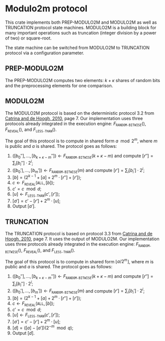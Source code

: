 # Modulo2m protocol

This crate implements both PREP-MODULO2M and MODULO2M as well as TRUNCATION protocol state machines.
MODULO2M is a building block for many important operations such as truncation (integer division by a power of two) or square-root.

The state machine can be switched from MODULO2M to TRUNCATION protocol via a configuration parameter.

## PREP-MODULO2M

The PREP-MODULO2M computes two elements: $k+\kappa$ shares of random bits and the preprocessing elements for one comparison.

## MODULO2M

The MODULO2M protocol is based on the deterministic protocol 3.2 from [Catrina and de Hoogh, 2010](https://citeseerx.ist.psu.edu/viewdoc/download?rep=rep1&type=pdf&doi=10.1.1.220.9499>), page 7. Our implementation uses three protocols already integrated in the execution engine: $F_{\texttt{RANDOM-BITWISE}}()$, $F_{\texttt{REVEAL}}()$, and $F_{\texttt{LESS-THAN}}()$.

The goal of this protocol is to compute in shared form $a \mod 2^m$, where $m$ is public and $a$ is shared. The protocol goes as follows:

1.  $([b_{0}''], \ldots, [b_{k+\kappa -m}''] )\leftarrow F_{\texttt{RANDOM-BITWISE}}(k+\kappa -m)$ and compute $[r''] = \sum_{i} [b_{i}''] \cdot 2^i$;
2.  $( [b_{0}'], \ldots, [b_{m}'] )\leftarrow F_{\texttt{RANDOM-BITWISE}}(m)$ and compute $[r'] = \sum_{i} [b_{i}'] \cdot 2^i$;
3.  $[b] = (2^{k-1} + [a] +  2^m \cdot [r''] + [r'])$;
4.  $c\leftarrow  F_{\texttt{REVEAL}}(\texttt{ALL}, [b])$;
5.  $c' = c \mod d$;
7.  $[u] \leftarrow F_{\texttt{LESS-THAN}}(c', [r'])$;
9.  $[a'] = c' - [r'] + 2^m\cdot [u]$;
10. Output $[a']$.

## TRUNCATION

The TRUNCATION protocol is based on protocol 3.3 from [Catrina and de Hoogh, 2010](https://citeseerx.ist.psu.edu/viewdoc/download?rep=rep1&type=pdf&doi=10.1.1.220.9499>), page 7. It uses the output of MODULO2M. Our implementation uses three protocols already integrated in the execution engine: $F_{\texttt{RANDOM-BITWISE}}()$, $F_{\texttt{REVEAL}}()$, and $F_{\texttt{LESS-THAN}}()$.

The goal of this protocol is to compute in shared form $\lfloor a/2^{m}\rfloor$, where $m$ is public and $a$ is shared. The protocol goes as follows:

1.  $([b_{0}''], \ldots, [b_{k+\kappa -m}''] )\leftarrow F_{\texttt{RANDOM-BITWISE}}(k+\kappa -m)$ and compute $[r''] = \sum_{i} [b_{i}''] \cdot 2^i$;
2.  $( [b_{0}'], \ldots, [b_{m}'] )\leftarrow F_{\texttt{RANDOM-BITWISE}}(m)$ and compute $[r'] = \sum_{i} [b_{i}'] \cdot 2^i$;
3.  $[b] = (2^{k-1} + [a] +  2^m \cdot [r''] + [r'])$;
4.  $c\leftarrow  F_{\texttt{REVEAL}}(\texttt{ALL}, [b])$;
5.  $c' = c \mod d$;
7.  $[u] \leftarrow F_{\texttt{LESS-THAN}}(c', [r'])$;
9.  $[a'] = c' - [r'] + 2^m\cdot [u]$;
10. $[d] = ([a] - [a'])(2^{-m} \mod q)$;
11. Output $[d]$.